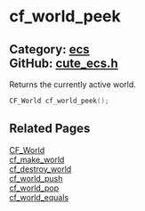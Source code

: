 [//]: # (This file is automatically generated by Cute Framework's docs parser.)
[//]: # (Do not edit this file by hand!)
[//]: # (See: https://github.com/RandyGaul/cute_framework/blob/master/samples/docs_parser.cpp)
[](../header.md ':include')

# cf_world_peek

Category: [ecs](/api_reference?id=ecs)  
GitHub: [cute_ecs.h](https://github.com/RandyGaul/cute_framework/blob/master/include/cute_ecs.h)  
---

Returns the currently active world.

```cpp
CF_World cf_world_peek();
```

## Related Pages

[CF_World](/ecs/cf_world.md)  
[cf_make_world](/ecs/cf_make_world.md)  
[cf_destroy_world](/ecs/cf_destroy_world.md)  
[cf_world_push](/ecs/cf_world_push.md)  
[cf_world_pop](/ecs/cf_world_pop.md)  
[cf_world_equals](/ecs/cf_world_equals.md)  
